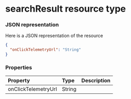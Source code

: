 # searchResult resource type



### JSON representation

Here is a JSON representation of the resource

```json
{
  "onClickTelemetryUrl": "String"
}

```
### Properties
| Property	   | Type	|Description|
|:---------------|:--------|:----------|
|onClickTelemetryUrl|String||

<!-- uuid: ceb741f2-efec-4dcb-9db9-e03d80aaea4b
2015-10-09 16:05:03 UTC -->